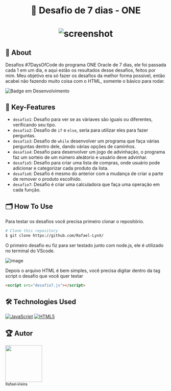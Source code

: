 <h1 align="center"> 
  🚀 Desafio de 7 dias - ONE
</h1>

<h1 align="center"> 

![screenshot](https://github.com/Rafael-LynX/Test/blob/main/7d07a255678962d30d8717dcf5dbd266.gif)

</h1>

## 📖 About
Desafios #7DaysOfCode do programa ONE Oracle de 7 dias, ele foi passada cada 1 em um dia, e aqui estão os resultados desse desafios, feitos por mim.
Meu objetivo era só fazer os desafios da melhor forma possivel, então acabei não fazendo muito coisa com o HTML, somente o básico para rodar.

![Badge em Desenvolvimento](http://img.shields.io/static/v1?label=STATUS&message=DESAFIOS%20FINALIZADOS&color=GREEN&style=for-the-badge)

## 🔑 Key-Features
- `desafio1`: Desafio para ver se as váriaves são iguais ou diferentes, verificando seu tipo.
- `desafio2`: Desafio de `if` e `else`, seria para utilizar eles para fazer perguntas.
- `desafio3`: Desafio de `while` desenvolver um programa que faça várias perguntas dentro dele, dando várias opções de caminhos.
- `desafio4`: Desafio para desenvolver um jogo de advinhação, o programa faz um sorteio de um número aleátorio e usuário deve advinhar.
- `desafio5`: Desafio para criar uma lista de compras, onde usuário pode adicionar e categorizar cada produto da lista.
- `desafio6`: Desafio é mesmo do anterior com a mudança de criar a parte de remover o produto escolhido.
- `desafio7`: Desafio é criar uma calculadora que faça uma operação em cada função.


## 🗂️ How To Use 
Para testar os desafios você precisa primeiro clonar o repositório.
```bash
# Clone this repository
$ git clone https://github.com/Rafael-LynX/
```
O primeiro desafio eu fiz para ser testado junto com node.js, ele é utilizado no terminal do VScode.

![image](https://github.com/user-attachments/assets/9b2056b3-41b6-415a-8955-3f39a78bf192)

Depois o arquivo HTML é bem simples, você precisa digitar dentro da tag script o desafio que você quer testar
```html
<script src="desafio7.js"></script>
```

## 🛠️ Technologies Used

[![JavaScript](https://img.shields.io/badge/javascript-%23323330.svg?style=for-the-badge&logo=javascript&logoColor=%23F7DF1E)](https://docs.oracle.com/javase/tutorial/index.html)
[![HTML5](https://img.shields.io/badge/html5-%23E34F26.svg?style=for-the-badge&logo=html5&logoColor=white)](https://developer.mozilla.org/pt-BR/docs/Web/HTML)

## 🏆 Autor

[<img loading="lazy" src="https://avatars.githubusercontent.com/u/109623407?s=400&u=19dac11507a1cbd81c5c6ceb1526c24eb6033cce&v=4" width=115><br><sub>Rafael Vieira</sub>](https://github.com/Rafael-LynX) 

